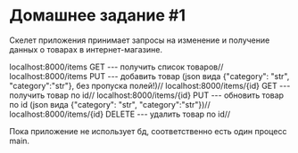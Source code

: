 # Домашнее задание #1

Скелет приложения принимает запросы на изменение и получение данных о товарах в интернет-магазине.

localhost:8000/items GET --- получить список товаров//
localhost:8000/items PUT --- добавить товар (json вида {"category": "str", "category":"str"}, без пропуска полей!)//
localhost:8000/items/{id} GET --- получить товар по id//
localhost:8000/items/{id} PUT --- обновить товар по id (json вида {"category": "str", "category":"str"})//
localhost:8000/items/{id} DELETE --- удалить товар по id//

Пока приложение не использует бд, соответственно есть один процесс main.
